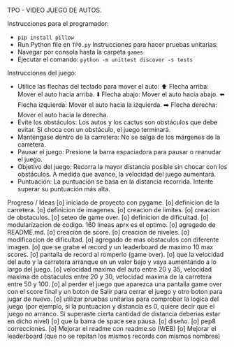 TPO - VIDEO JUEGO DE AUTOS.


Instrucciones para el programador:
- `pip install pillow`
- Run Python file en `TPO.py`
Instrucciones para hacer pruebas unitarias:
- Navegar por consola hasta la carpeta `games`
- Ejecutar el comando: `python -m unittest discover -s tests`


Instrucciones del juego:
- Utilice las flechas del teclado para mover el auto:
⬆️ Flecha arriba: Mover el auto hacia arriba.
⬇️ Flecha abajo: Mover el auto hacia abajo.
⬅️ Flecha izquierda: Mover el auto hacia la izquierda.
➡️ Flecha derecha: Mover el auto hacia la derecha.
- Evite los obstáculos:
Los autos y los cactus son obstáculos que debe evitar.
Si choca con un obstáculo, el juego terminará.
- Manténgase dentro de la carretera:
No se salga de los márgenes de la carretera.
- Pausar el juego:
Presione la barra espaciadora para pausar o reanudar el juego.
- Objetivo del juego:
Recorra la mayor distancia posible sin chocar con los obstáculos.
A medida que avance, la velocidad del juego aumentará.
- Puntuación:
La puntuación se basa en la distancia recorrida.
Intente superar su puntuación más alta.


Progreso / Ideas
[o] iniciado de proyecto con pygame. [o] definicion de la carretera. [o] definicion de imagenes. [o] creacion de limites. [o] creacion de obstaculos. [o] seteo de game over. [o] definicion de dificultad. [o] modularizacion de codigo. 160 lineas aprx es el optimo. [o] agregado de README.md. [o] creacion de score. [o] creacion de niveles. [o] modificacion de dificultad. [o] agregado de mas obstaculos con diferente imagen. [o] que se grabe el record y un leaderboard de maximo 10 max scores. [o] pantalla de record al romperlo (game over). [o] que la velocidad del auto y la carretera arranque en un valor bajo y vaya aumentando a lo largo del juego. [o] velocidad maxima del auto entre 20 y 35, velocidad maxima de obstaculos entre 20 y 30, velocidad maxima de la carretera entre 50 y 100. [o] al perder el juego que aparezca una pantalla game over con el score final y un boton de Salir para cerrar el juego y otro boton para jugar de nuevo. [o] utilizar pruebas unitarias para comprobar la logica del juego (por ejemplo, si la puntuacion y distancia es 0, quiere decir que el juego no arranco. Si superaste cierta cantidad de distancia deberias estar en dicho nivel) [o] que la barra de space sea pausa. [o] diseño. [o] pep8 correcciones. [o] Mejorar el readme con readme.so (WEB) [o] Mejorar el leaderboard (que no se repitan los mismos records con mismos nombres)
